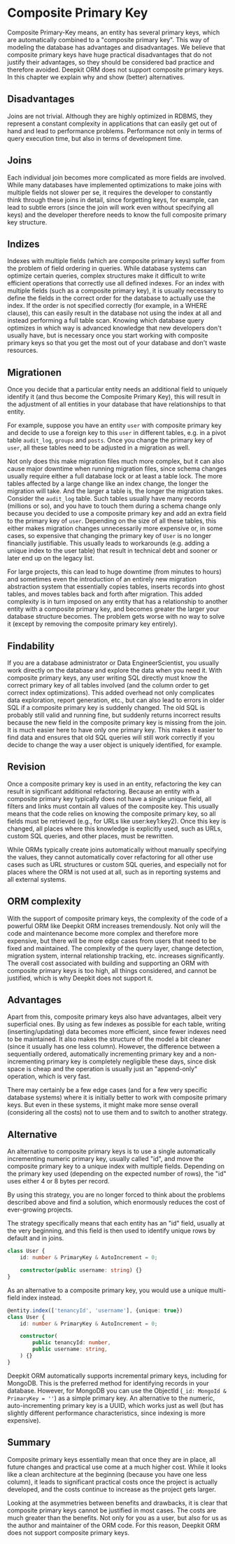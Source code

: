 # Composite Primary Key

Composite Primary-Key means, an entity has several primary keys, which are automatically combined to a "composite primary key". This way of modeling the database has advantages and disadvantages. We believe that composite primary keys have huge practical disadvantages that do not justify their advantages, so they should be considered bad practice and therefore avoided. Deepkit ORM does not support composite primary keys. In this chapter we explain why and show (better) alternatives.

## Disadvantages

Joins are not trivial. Although they are highly optimized in RDBMS, they represent a constant complexity in applications that can easily get out of hand and lead to performance problems. Performance not only in terms of query execution time, but also in terms of development time.

## Joins

Each individual join becomes more complicated as more fields are involved. While many databases have implemented optimizations to make joins with multiple fields not slower per se, it requires the developer to constantly think through these joins in detail, since forgetting keys, for example, can lead to subtle errors (since the join will work even without specifying all keys) and the developer therefore needs to know the full composite primary key structure.

## Indizes

Indexes with multiple fields (which are composite primary keys) suffer from the problem of field ordering in queries. While database systems can optimize certain queries, complex structures make it difficult to write efficient operations that correctly use all defined indexes. For an index with multiple fields (such as a composite primary key), it is usually necessary to define the fields in the correct order for the database to actually use the index. If the order is not specified correctly (for example, in a WHERE clause), this can easily result in the database not using the index at all and instead performing a full table scan. Knowing which database query optimizes in which way is advanced knowledge that new developers don't usually have, but is necessary once you start working with composite primary keys so that you get the most out of your database and don't waste resources.

## Migrationen

Once you decide that a particular entity needs an additional field to uniquely identify it (and thus become the Composite Primary Key), this will result in the adjustment of all entities in your database that have relationships to that entity.

For example, suppose you have an entity `user` with composite primary key and decide to use a foreign key to this `user` in different tables, e.g. in a pivot table `audit_log`, `groups` and `posts`. Once you change the primary key of `user`, all these tables need to be adjusted in a migration as well.

Not only does this make migration files much more complex, but it can also cause major downtime when running migration files, since schema changes usually require either a full database lock or at least a table lock. The more tables affected by a large change like an index change, the longer the migration will take. And the larger a table is, the longer the migration takes.
Consider the `audit_log` table. Such tables usually have many records (millions or so), and you have to touch them during a schema change only because you decided to use a composite primary key and add an extra field to the primary key of `user`. Depending on the size of all these tables, this either makes migration changes unnecessarily more expensive or, in some cases, so expensive that changing the primary key of `User` is no longer financially justifiable. This usually leads to workarounds (e.g. adding a unique index to the user table) that result in technical debt and sooner or later end up on the legacy list.

For large projects, this can lead to huge downtime (from minutes to hours) and sometimes even the introduction of an entirely new migration abstraction system that essentially copies tables, inserts records into ghost tables, and moves tables back and forth after migration. This added complexity is in turn imposed on any entity that has a relationship to another entity with a composite primary key, and becomes greater the larger your database structure becomes. The problem gets worse with no way to solve it (except by removing the composite primary key entirely).

## Findability

If you are a database administrator or Data EngineerScientist, you usually work directly on the database and explore the data when you need it. With composite primary keys, any user writing SQL directly must know the correct primary key of all tables involved (and the column order to get correct index optimizations). This added overhead not only complicates data exploration, report generation, etc., but can also lead to errors in older SQL if a composite primary key is suddenly changed. The old SQL is probably still valid and running fine, but suddenly returns incorrect results because the new field in the composite primary key is missing from the join. It is much easier here to have only one primary key. This makes it easier to find data and ensures that old SQL queries will still work correctly if you decide to change the way a user object is uniquely identified, for example.

## Revision

Once a composite primary key is used in an entity, refactoring the key can result in significant additional refactoring. Because an entity with a composite primary key typically does not have a single unique field, all filters and links must contain all values of the composite key. This usually means that the code relies on knowing the composite primary key, so all fields must be retrieved (e.g., for URLs like user:key1:key2). Once this key is changed, all places where this knowledge is explicitly used, such as URLs, custom SQL queries, and other places, must be rewritten.

While ORMs typically create joins automatically without manually specifying the values, they cannot automatically cover refactoring for all other use cases such as URL structures or custom SQL queries, and especially not for places where the ORM is not used at all, such as in reporting systems and all external systems.

## ORM complexity

With the support of composite primary keys, the complexity of the code of a powerful ORM like Deepkit ORM increases tremendously. Not only will the code and maintenance become more complex and therefore more expensive, but there will be more edge cases from users that need to be fixed and maintained. The complexity of the query layer, change detection, migration system, internal relationship tracking, etc. increases significantly. The overall cost associated with building and supporting an ORM with composite primary keys is too high, all things considered, and cannot be justified, which is why Deepkit does not support it.

## Advantages

Apart from this, composite primary keys also have advantages, albeit very superficial ones. By using as few indexes as possible for each table, writing (inserting/updating) data becomes more efficient, since fewer indexes need to be maintained. It also makes the structure of the model a bit cleaner (since it usually has one less column). However, the difference between a sequentially ordered, automatically incrementing primary key and a non-incrementing primary key is completely negligible these days, since disk space is cheap and the operation is usually just an "append-only" operation, which is very fast.

There may certainly be a few edge cases (and for a few very specific database systems) where it is initially better to work with composite primary keys. But even in these systems, it might make more sense overall (considering all the costs) not to use them and to switch to another strategy.

## Alternative

An alternative to composite primary keys is to use a single automatically incrementing numeric primary key, usually called "id", and move the composite primary key to a unique index with multiple fields. Depending on the primary key used (depending on the expected number of rows), the "id" uses either 4 or 8 bytes per record.

By using this strategy, you are no longer forced to think about the problems described above and find a solution, which enormously reduces the cost of ever-growing projects.

The strategy specifically means that each entity has an "id" field, usually at the very beginning, and this field is then used to identify unique rows by default and in joins.

```typescript
class User {
    id: number & PrimaryKey & AutoIncrement = 0;

    constructor(public username: string) {}
}
```

As an alternative to a composite primary key, you would use a unique multi-field index instead.

```typescript
@entity.index(['tenancyId', 'username'], {unique: true})
class User {
    id: number & PrimaryKey & AutoIncrement = 0;

    constructor(
        public tenancyId: number,
        public username: string,
    ) {}
}
```

Deepkit ORM automatically supports incremental primary keys, including for MongoDB. This is the preferred method for identifying records in your database. However, for MongoDB you can use the ObjectId (`_id: MongoId & PrimaryKey = ''`) as a simple primary key. An alternative to the numeric, auto-incrementing primary key is a UUID, which works just as well (but has slightly different performance characteristics, since indexing is more expensive).

## Summary

Composite primary keys essentially mean that once they are in place, all future changes and practical use come at a much higher cost. While it looks like a clean architecture at the beginning (because you have one less column), it leads to significant practical costs once the project is actually developed, and the costs continue to increase as the project gets larger.

Looking at the asymmetries between benefits and drawbacks, it is clear that composite primary keys cannot be justified in most cases. The costs are much greater than the benefits. Not only for you as a user, but also for us as the author and maintainer of the ORM code. For this reason, Deepkit ORM does not support composite primary keys.
